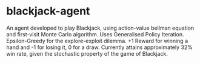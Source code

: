 # blackjack-agent
An agent developed to play Blackjack, using action-value bellman equation and first-visit Monte Carlo algorithm. Uses Generalised Policy Iteration. Epsilon-Greedy for the explore-exploit dilemma. +1 Reward for winning a hand and -1 for losing it, 0 for a draw. Currently attains approximately 32% win rate, given the stochastic property of the game of Blackjack.
